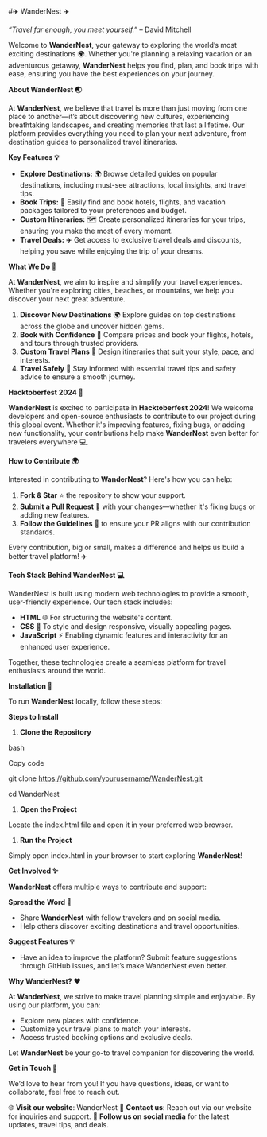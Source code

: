 #✈️ WanderNest ✈️

*“Travel far enough, you meet yourself.”* – David Mitchell

Welcome to **WanderNest**, your gateway to exploring the world’s most exciting destinations 🌍. Whether you're planning a relaxing vacation or an adventurous getaway, **WanderNest** helps you find, plan, and book trips with ease, ensuring you have the best experiences on your journey.

**About WanderNest 🌏**

At **WanderNest**, we believe that travel is more than just moving from one place to another—it’s about discovering new cultures, experiencing breathtaking landscapes, and creating memories that last a lifetime. Our platform provides everything you need to plan your next adventure, from destination guides to personalized travel itineraries.

**Key Features 💡**

- **Explore Destinations:** 🌍
  Browse detailed guides on popular destinations, including must-see attractions, local insights, and travel tips.
- **Book Trips:** 🏨
  Easily find and book hotels, flights, and vacation packages tailored to your preferences and budget.
- **Custom Itineraries:** 🗺️
  Create personalized itineraries for your trips, ensuring you make the most of every moment.
- **Travel Deals:** ✈️
  Get access to exclusive travel deals and discounts, helping you save while enjoying the trip of your dreams.

**What We Do 🌟**

At **WanderNest**, we aim to inspire and simplify your travel experiences. Whether you're exploring cities, beaches, or mountains, we help you discover your next great adventure.

1. **Discover New Destinations** 🌍
   Explore guides on top destinations across the globe and uncover hidden gems.
1. **Book with Confidence** 💼
   Compare prices and book your flights, hotels, and tours through trusted providers.
1. **Custom Travel Plans** 📝
   Design itineraries that suit your style, pace, and interests.
1. **Travel Safely** 🌟
   Stay informed with essential travel tips and safety advice to ensure a smooth journey.

**Hacktoberfest 2024 🎉**

**WanderNest** is excited to participate in **Hacktoberfest 2024**!
We welcome developers and open-source enthusiasts to contribute to our project during this global event. Whether it's improving features, fixing bugs, or adding new functionality, your contributions help make **WanderNest** even better for travelers everywhere 💻.

**How to Contribute 🌍**

Interested in contributing to **WanderNest**? Here's how you can help:

1. **Fork & Star** ⭐ the repository to show your support.
1. **Submit a Pull Request** 🔄 with your changes—whether it's fixing bugs or adding new features.
1. **Follow the Guidelines** 📜 to ensure your PR aligns with our contribution standards.

Every contribution, big or small, makes a difference and helps us build a better travel platform! ✈️

**Tech Stack Behind WanderNest 💻**

WanderNest is built using modern web technologies to provide a smooth, user-friendly experience. Our tech stack includes:

- **HTML** 🌐
  For structuring the website's content.
- **CSS** 🎨
  To style and design responsive, visually appealing pages.
- **JavaScript** ⚡
  Enabling dynamic features and interactivity for an enhanced user experience.

Together, these technologies create a seamless platform for travel enthusiasts around the world.

**Installation 🚀**

To run **WanderNest** locally, follow these steps:

**Steps to Install**

1. **Clone the Repository**

bash

Copy code

git clone https://github.com/yourusername/WanderNest.git

cd WanderNest

1. **Open the Project**

Locate the index.html file and open it in your preferred web browser.

1. **Run the Project**

Simply open index.html in your browser to start exploring **WanderNest**!

**Get Involved ✨**

**WanderNest** offers multiple ways to contribute and support:

**Spread the Word 📢**

- Share **WanderNest** with fellow travelers and on social media.
- Help others discover exciting destinations and travel opportunities.

**Suggest Features 💡**

- Have an idea to improve the platform? Submit feature suggestions through GitHub issues, and let’s make WanderNest even better.

**Why WanderNest? ❤️**

At **WanderNest**, we strive to make travel planning simple and enjoyable. By using our platform, you can:

- Explore new places with confidence.
- Customize your travel plans to match your interests.
- Access trusted booking options and exclusive deals.

Let **WanderNest** be your go-to travel companion for discovering the world.

**Get in Touch 💬**

We’d love to hear from you! If you have questions, ideas, or want to collaborate, feel free to reach out.

🌐 **Visit our website**: WanderNest
📧 **Contact us**: Reach out via our website for inquiries and support.
📱 **Follow us on social media** for the latest updates, travel tips, and deals.

